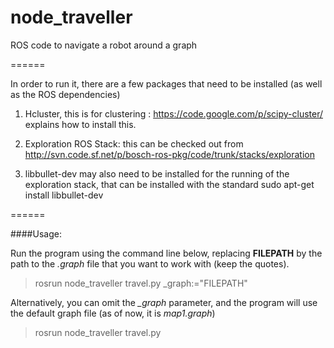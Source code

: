 node_traveller
======

ROS code to navigate a robot around a graph

======

In order to run it, there are a few packages that need to be installed (as well as the ROS dependencies)

1. Hcluster, this is for clustering : https://code.google.com/p/scipy-cluster/ explains how to install this.

2. Exploration ROS Stack: this can be checked out from http://svn.code.sf.net/p/bosch-ros-pkg/code/trunk/stacks/exploration

3.  libbullet-dev may also need to be installed for the running of the exploration stack, that can be installed with the standard sudo apt-get install libbullet-dev

======

####Usage:

Run the program using the command line below, replacing **FILEPATH** by the path to the *.graph* file that you want to work with (keep the quotes).
>rosrun node_traveller travel.py _graph:="FILEPATH"

Alternatively, you can omit the *_graph* parameter, and the program will use the default graph file (as of now, it is *map1.graph*)
>rosrun node_traveller travel.py
